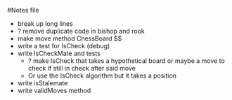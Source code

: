 #Notes file
- break up long lines
- ? remove duplicate code in bishop and rook
- make move method ChessBoard $$
- write a test for IsCheck (debug)
- write IsCheckMate and tests
  - ? make IsCheck that takes a hypothetical board or maybe a move to check if still in check after said move
  - Or use the IsCheck algorithm but it takes a position
- write isStalemate
- write validMoves method